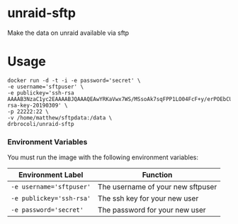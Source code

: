 # unraid-sftp
Make the data on unraid available via sftp

# Usage

    docker run -d -t -i -e password='secret' \
    -e username='sftpuser' \
    -e publickey='ssh-rsa AAAAB3NzaC1yc2EAAAABJQAAAQEAwYRKaVwx7WS/MSsoAk7sqFPP1LO04FcF+y/erPOEbCUU2gOa/BXFzBvFLADMgKUjdoDyWvOIonqLrXrkY5wMx8wbGx0Hwx6/B3xexWPKgfxB/r5Nm5hBTst5ANuAk6cE5ENsNFfPMjZ5vPqJZYc1JLwlnwbfhgdBQkNt2+yjNXTGGOhVJBvZmyIt7Y+z16S6qODDMwCLUuCFVA5eg4WJIPrM5E9GjIgwGupnpeq5iMmsJShDafQEwpMyXbjBdXNfS9QbBdc82UvXnoONnZunMMdVdppLybzwCMb+I/LuQs3tLy/MhlQnQOTejEzSE1YpLeH7bk/cbusXJ+IPdoaIOQ== rsa-key-20190309' \
    -p 22222:22 \
    -v /home/matthew/sftpdata:/data \
    drbrocoli/unraid-sftp

### Environment Variables
You must run the image with the following environment variables:

| Environment Label | Function |
|-------------------|----------|
| `-e username='sftpuser'` | The username of your new sftpuser |
| `-e publickey='ssh-rsa'` | The ssh key for your new user |
| `-e password='secret'` | The password for your new user |